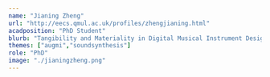 ```yaml
---
name: "Jianing Zheng"
url: "http://eecs.qmul.ac.uk/profiles/zhengjianing.html"
acadposition: "PhD Student"
blurb: "Tangibility and Materiality in Digital Musical Instrument Design"
themes: ["augmi","soundsynthesis"]
role: "PhD"
image: "./jianingzheng.png"
---
```

